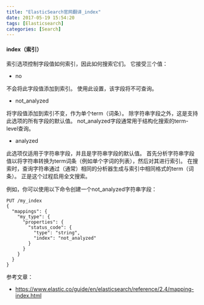 ```yaml
---
title: "ElasticSearch官网翻译_index"
date: 2017-05-19 15:54:20
tags: [Elasticsearch]
categories: [Search]
---
```


#### index（索引）

索引选项控制字段值如何索引，因此如何搜索它们。 它接受三个值：

- no

不会将此字段值添加到索引。 使用此设置，该字段将不可查询。

- not_analyzed

将字段值添加到索引不变，作为单个term（词条）。 除字符串字段之外，这是支持此选项的所有字段的默认值。 not_analyzed字段通常用于结构化搜索的term-level查询。

- analyzed

此选项仅适用于字符串字段，并且是字符串字段的默认值。 首先分析字符串字段值以将字符串转换为term词条（例如单个字词的列表），然后对其进行索引。 在搜索时，查询字符串通过（通常）相同的分析器生成与索引中相同格式的term（词条）。 正是这个过程启用全文搜索。

例如，你可以使用以下命令创建一个not_analyzed字符串字段：

```
PUT /my_index
{
  "mappings": {
    "my_type": {
      "properties": {
        "status_code": {
          "type": "string",
          "index": "not_analyzed"
        }
      }
    }
  }
}
```

参考文章：

- https://www.elastic.co/guide/en/elasticsearch/reference/2.4/mapping-index.html
